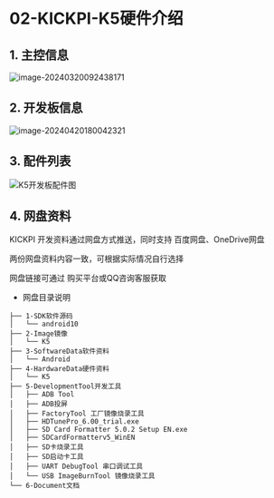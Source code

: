 # 02-KICKPI-K5硬件介绍





## 1. 主控信息

![image-20240320092438171](http://tanzhtanzh.oss-cn-shenzhen.aliyuncs.com/img/image-20240320092438171.png)



## 2. 开发板信息

![image-20240420180042321](http://tanzhtanzh.oss-cn-shenzhen.aliyuncs.com/img/image-20240420180042321.png)





## 3. 配件列表

![K5开发板配件图](http://tanzhtanzh.oss-cn-shenzhen.aliyuncs.com/img/O1CN01kcjuvi29djTNDfOhy_!!2216870748091.jpg)





## 4. 网盘资料

KICKPI 开发资料通过网盘方式推送，同时支持 百度网盘、OneDrive网盘

两份网盘资料内容一致，可根据实际情况自行选择

网盘链接可通过 购买平台或QQ咨询客服获取



* 网盘目录说明

```
├── 1-SDK软件源码
│   └── android10
├── 2-Image镜像
│   └── K5
├── 3-SoftwareData软件资料
│   └── Android
├── 4-HardwareData硬件资料
│   └── K5
├── 5-DevelopmentTool开发工具
│   ├── ADB Tool
│   ├── ADB投屏
│   ├── FactoryTool 工厂镜像烧录工具
│   ├── HDTunePro_6.00_trial.exe
│   ├── SD Card Formatter 5.0.2 Setup EN.exe
│   ├── SDCardFormatterv5_WinEN
│   ├── SD卡烧录工具
│   ├── SD启动卡工具
│   ├── UART DebugTool 串口调试工具
│   └── USB ImageBurnTool 镜像烧录工具
└── 6-Document文档

```

